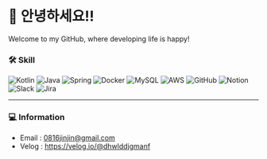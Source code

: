 # 🦑 안녕하세요!!
Welcome to my GitHub, where developing life is happy!

### 🛠 Skill
![Kotlin](https://img.shields.io/badge/Kotlin-0095D5)
![Java](https://img.shields.io/badge/Java-B7472A)
![Spring](https://img.shields.io/badge/Spring-6DB33F)
![Docker](https://img.shields.io/badge/Docker-2496ED)
![MySQL](https://img.shields.io/badge/MySQL-4479A1)
![AWS](https://img.shields.io/badge/AWS-232F3E)
![GitHub](https://img.shields.io/badge/GitHub-181717)
![Notion](https://img.shields.io/badge/Notion-000000)
![Slack](https://img.shields.io/badge/Slack-4A154B)
![Jira](https://img.shields.io/badge/Jira-0052CC)

---

### 💻 Information
- Email : 0816jinjin@gmail.com
- Velog : https://velog.io/@dhwlddjgmanf
